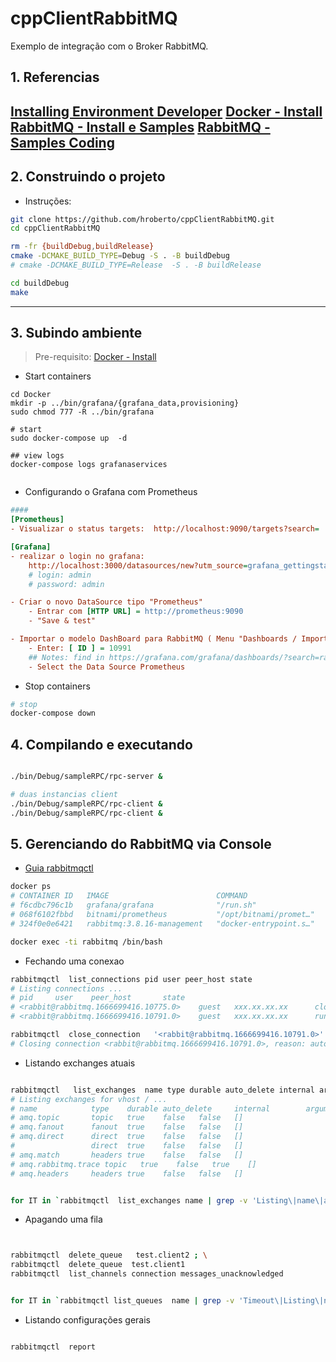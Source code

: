 # cppClientRabbitMQ
Exemplo de integração com o Broker RabbitMQ.

## 1. Referencias

[Installing Environment Developer](https://github.com/hroberto/wiki/blob/main/devops/DEV%20-%20Installing%20Environmet%20Developer.md)
[Docker - Install](https://github.com/hroberto/wiki/blob/main/devops/Docker%20-%20Install.md)
[RabbitMQ - Install e Samples](https://github.com/hroberto/wiki/blob/main/brokes/Broker%20-%20RabbitMQ-%20Install.md)
[RabbitMQ - Samples Coding](https://rabbitmq-c.docsforge.com/master/amqp_rpc_sendstring_client.c/)
-------------

## 2. Construindo o projeto

- Instruções:
```bash
git clone https://github.com/hroberto/cppClientRabbitMQ.git
cd cppClientRabbitMQ

rm -fr {buildDebug,buildRelease}
cmake -DCMAKE_BUILD_TYPE=Debug -S . -B buildDebug
# cmake -DCMAKE_BUILD_TYPE=Release  -S . -B buildRelease

cd buildDebug
make
```

-------------

## 3. Subindo ambiente

> Pre-requisito:  [Docker - Install](https://github.com/hroberto/wiki/blob/main/devops/Docker%20-%20Install.md)

- Start containers
```
cd Docker
mkdir -p ../bin/grafana/{grafana_data,provisioning}
sudo chmod 777 -R ../bin/grafana

# start 
sudo docker-compose up  -d

## view logs
docker-compose logs grafanaservices


```

- Configurando o Grafana com Prometheus

```ini
####
[Prometheus]
- Visualizar o status targets:  http://localhost:9090/targets?search=

[Grafana]
- realizar o login no grafana:
    http://localhost:3000/datasources/new?utm_source=grafana_gettingstarted
    # login: admin
    # password: admin

- Criar o novo DataSource tipo "Prometheus"
    - Entrar com [HTTP URL] = http://prometheus:9090
    - "Save & test"

- Importar o modelo DashBoard para RabbitMQ ( Menu "Dashboards / Import" )
    - Enter: [ ID ] = 10991
    ## Notes: find in https://grafana.com/grafana/dashboards/?search=rabbitmq
    - Select the Data Source Prometheus

```

- Stop containers
```bash
# stop
docker-compose down
```

## 4. Compilando e executando

```bash

./bin/Debug/sampleRPC/rpc-server &

# duas instancias client
./bin/Debug/sampleRPC/rpc-client &
./bin/Debug/sampleRPC/rpc-client &

```


## 5. Gerenciando do RabbitMQ via Console

- [Guia rabbitmqctl](https://www.rabbitmq.com/rabbitmqctl.8.html)



```bash
docker ps 
# CONTAINER ID   IMAGE                        COMMAND                  CREATED       STATUS       PORTS                                                                                                                                                 NAMES
# f6cdbc796c1b   grafana/grafana              "/run.sh"                4 hours ago   Up 4 hours   0.0.0.0:3000->3000/tcp, :::3000->3000/tcp                                                                                                             grafana
# 068f6102fbbd   bitnami/prometheus           "/opt/bitnami/promet…"   4 hours ago   Up 4 hours   0.0.0.0:9090->9090/tcp, :::9090->9090/tcp                                                                                                             prometheus
# 324f0e0e6421   rabbitmq:3.8.16-management   "docker-entrypoint.s…"   4 hours ago   Up 4 hours   4369/tcp, 5671/tcp, 0.0.0.0:5672->5672/tcp, :::5672->5672/tcp, 15671/tcp, 15691-15692/tcp, 25672/tcp, 0.0.0.0:15672->15672/tcp, :::15672->15672/tcp   rabbitmq

docker exec -ti rabbitmq /bin/bash

```

- Fechando uma conexao

```bash
rabbitmqctl  list_connections pid user peer_host state
# Listing connections ...
# pid     user    peer_host       state
# <rabbit@rabbitmq.1666699416.10775.0>    guest   xxx.xx.xx.xx      closed
# <rabbit@rabbitmq.1666699416.10791.0>    guest   xxx.xx.xx.xx      running

rabbitmqctl  close_connection   '<rabbit@rabbitmq.1666699416.10791.0>'    'automatic close'
# Closing connection <rabbit@rabbitmq.1666699416.10791.0>, reason: automatic close...
```


- Listando exchanges atuais

```bash

rabbitmqctl   list_exchanges  name type durable auto_delete internal arguments policy
# Listing exchanges for vhost / ...
# name            type    durable auto_delete     internal        arguments       policy
# amq.topic       topic   true    false   false   []
# amq.fanout      fanout  true    false   false   []
# amq.direct      direct  true    false   false   []
#                 direct  true    false   false   []
# amq.match       headers true    false   false   []
# amq.rabbitmq.trace topic   true    false   true    []
# amq.headers     headers true    false   false   []


for IT in `rabbitmqctl  list_exchanges name | grep -v 'Listing\|name\|amq'` ; do echo ${IT};  rabbitmqadmin  delete exchange  name="${IT}"; done


```

- Apagando uma fila

```bash


rabbitmqctl  delete_queue   test.client2 ; \
rabbitmqctl  delete_queue  test.client1
rabbitmqctl  list_channels connection messages_unacknowledged


for IT in `rabbitmqctl list_queues  name | grep -v 'Timeout\|Listing\|name'`; do echo ${IT}; rabbitmqadmin delete queue name="${IT}"; done

```

- Listando configurações gerais

```bash

rabbitmqctl  report


```


